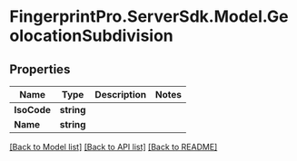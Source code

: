 # FingerprintPro.ServerSdk.Model.GeolocationSubdivision
## Properties

Name | Type | Description | Notes
------------ | ------------- | ------------- | -------------
**IsoCode** | **string** |  | 
**Name** | **string** |  | 

[[Back to Model list]](../README.md#documentation-for-models) [[Back to API list]](../README.md#documentation-for-api-endpoints) [[Back to README]](../README.md)


